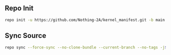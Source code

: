 ## Repo Init ##
```bash
repo init -u https://github.com/Nothing-2A/kernel_manifest.git -b main
```
## Sync Source ##
```bash
repo sync --force-sync --no-clone-bundle --current-branch --no-tags -j$(nproc --all)
```
